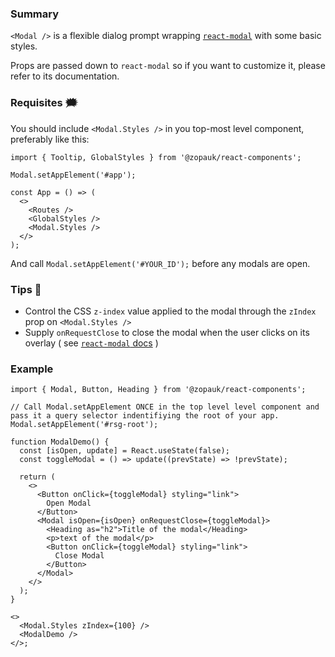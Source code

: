 ### Summary

`<Modal />` is a flexible dialog prompt wrapping [`react-modal`](http://reactcommunity.org/react-modal/) with some basic styles.

Props are passed down to `react-modal` so if you want to customize it, please refer to its documentation.

### Requisites 🗯

You should include `<Modal.Styles />` in you top-most level component, preferably like this:

```tsx static
import { Tooltip, GlobalStyles } from '@zopauk/react-components';

Modal.setAppElement('#app');

const App = () => (
  <>
    <Routes />
    <GlobalStyles />
    <Modal.Styles />
  </>
);
```

And call `Modal.setAppElement('#YOUR_ID');` before any modals are open.

### Tips 💄

- Control the CSS `z-index` value applied to the modal through the `zIndex` prop on `<Modal.Styles />`
- Supply `onRequestClose` to close the modal when the user clicks on its overlay ( see [`react-modal` docs](http://reactcommunity.org/react-modal/examples/on_request_close.html) )

### Example

```tsx
import { Modal, Button, Heading } from '@zopauk/react-components';

// Call Modal.setAppElement ONCE in the top level level component and pass it a query selector indentifiying the root of your app.
Modal.setAppElement('#rsg-root');

function ModalDemo() {
  const [isOpen, update] = React.useState(false);
  const toggleModal = () => update((prevState) => !prevState);

  return (
    <>
      <Button onClick={toggleModal} styling="link">
        Open Modal
      </Button>
      <Modal isOpen={isOpen} onRequestClose={toggleModal}>
        <Heading as="h2">Title of the modal</Heading>
        <p>text of the modal</p>
        <Button onClick={toggleModal} styling="link">
          Close Modal
        </Button>
      </Modal>
    </>
  );
}

<>
  <Modal.Styles zIndex={100} />
  <ModalDemo />
</>;
```
